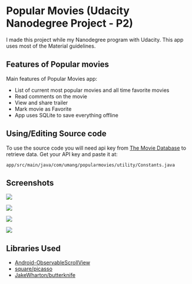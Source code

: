 # Popular Movies (Udacity Nanodegree Project - P2)

I made this project while my Nanodegree program with Udacity. This app uses most of the Material guidelines.

## Features of Popular movies

Main features of Popular Movies app:
- List of current most popular movies and all time favorite movies
- Read comments on the movie
- View and share trailer
- Mark movie as Favorite
- App uses SQLite to save everything offline

## Using/Editing Source code
To use the source code you will need api key from [The Movie Database](https://www.themoviedb.org/documentation/api) to retrieve data. Get your API key and paste it at:

```
app/src/main/java/com/umang/popularmovies/utility/Constants.java
```

## Screenshots

![](../master/screenshots/phone-port-main.png)

![](../master/screenshots/phone-port-detail.png)

![](../master/screenshots/phone-land-detail.png)

![](../master/screenshots/tablet-land-main.png)

## Libraries Used
- [Android-ObservableScrollView](https://github.com/ksoichiro/Android-ObservableScrollView)
- [square/picasso](https://github.com/square/picasso)
- [JakeWharton/butterknife](https://github.com/JakeWharton/butterknife)